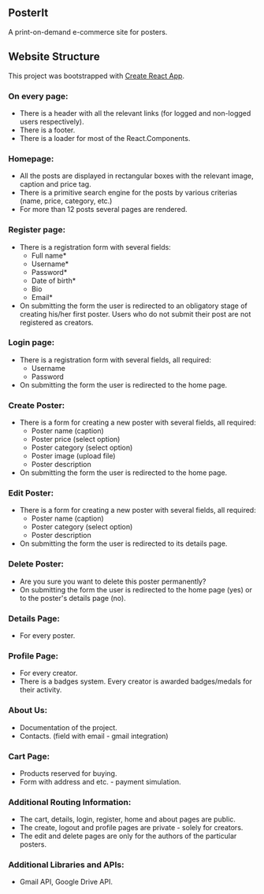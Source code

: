 ## PosterIt
A print-on-demand e-commerce site for posters.

## Website Structure
This project was bootstrapped with [Create React App](https://github.com/facebook/create-react-app).

### On every page:
- There is a header with all the relevant links (for logged and non-logged users respectively).
- There is a footer.
- There is a loader for most of the React.Components.

### Homepage:
- All the posts are displayed in rectangular boxes with the relevant image, caption and price tag.
- There is a primitive search engine for the posts by various criterias (name, price, category, etc.)
- For more than 12 posts several pages are rendered.

### Register page:
- There is a registration form with several fields:
    - Full name*
    - Username*
    - Password*
    - Date of birth*
    <!-- - Profile image -->
    - Bio
    - Email*
- On submitting the form the user is redirected to an obligatory stage of creating his/her first poster. Users who do not submit their post are not registered as creators.

### Login page:
- There is a registration form with several fields, all required:
    - Username
    - Password
- On submitting the form the user is redirected to the home page.

### Create Poster:
- There is a form for creating a new poster with several fields, all required:
    - Poster name (caption)
    - Poster price (select option)
    - Poster category (select option)
    - Poster image (upload file)
    - Poster description
- On submitting the form the user is redirected to the home page.

### Edit Poster:
- There is a form for creating a new poster with several fields, all required:
    - Poster name (caption)
    - Poster category (select option)
    - Poster description
- On submitting the form the user is redirected to its details page.

### Delete Poster:
- Are you sure you want to delete this poster permanently?
- On submitting the form the user is redirected to the home page (yes) or to the poster's details page (no).

### Details Page:
- For every poster.

### Profile Page:
- For every creator.
- There is a badges system. Every creator is awarded badges/medals for their activity.

### About Us:
- Documentation of the project.
- Contacts. (field with email - gmail integration)

### Cart Page:
- Products reserved for buying.
- Form with address and etc. - payment simulation.

### Additional Routing Information:
- The cart, details, login, register, home and about pages are public.
- The create, logout and profile pages are private - solely for creators.
- The edit and delete pages are only for the authors of the particular posters.

### Additional Libraries and APIs:
- Gmail API, Google Drive API.